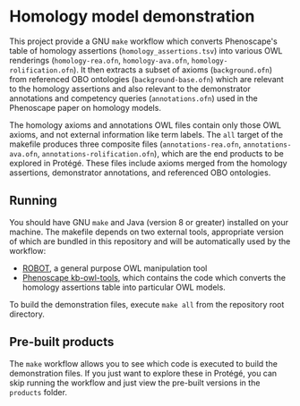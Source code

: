 # Homology model demonstration

This project provide a GNU `make` workflow which converts Phenoscape's table of homology assertions (`homology_assertions.tsv`) into various OWL renderings (`homology-rea.ofn`, `homology-ava.ofn`, `homology-rolification.ofn`). It then extracts a subset of axioms (`background.ofn`) from referenced OBO ontologies (`background-base.ofn`) which are relevant to the homology assertions and also relevant to the demonstrator annotations and competency queries (`annotations.ofn`) used in the Phenoscape paper on homology models.

The homology axioms and annotations OWL files contain only those OWL axioms, and not external information like term labels. The `all` target of the makefile produces three composite files (`annotations-rea.ofn`, `annotations-ava.ofn`, `annotations-rolification.ofn`), which are the end products to be explored in Protégé. These files include axioms merged from the homology assertions, demonstrator annotations, and referenced OBO ontologies.

## Running

You should have GNU `make` and Java (version 8 or greater) installed on your machine. The makefile depends on two external tools, appropriate version of which are bundled in this repository and will be automatically used by the workflow:

- [ROBOT](http://robot.obolibrary.org), a general purpose OWL manipulation tool
- [Phenoscape kb-owl-tools](https://github.com/phenoscape/phenoscape-owl-tools), which contains the code which converts the homology assertions table into particular OWL models.

To build the demonstration files, execute `make all` from the repository root directory.

## Pre-built products

The `make` workflow allows you to see which code is executed to build the demonstration files. If you just want to explore these in Protégé, you can skip running the workflow and just view the pre-built versions in the `products` folder.
